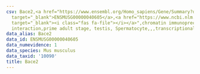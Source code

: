 ```yaml
---
csv: Bace2,<a href="https://www.ensembl.org/Homo_sapiens/Gene/Summary?db=core;g=ENSMUSG00000040605"
  target="_blank">ENSMUSG00000040605</a>,<a href="https://www.ncbi.nlm.nih.gov/pubmed/25450459"
  target="_blank"><i class="fas fa-file"></i></a>",chromatin immunoprecipitation assay,direct
  interaction,prime adult stage, testis, Spermatocyte,,,transcriptional regulation,
data_alias: Bace2
data_id: ENSMUSG00000040605
data_numevidence: 1
data_species: Mus musculus
data_taxid: '10090'
title: Bace2
---
```

